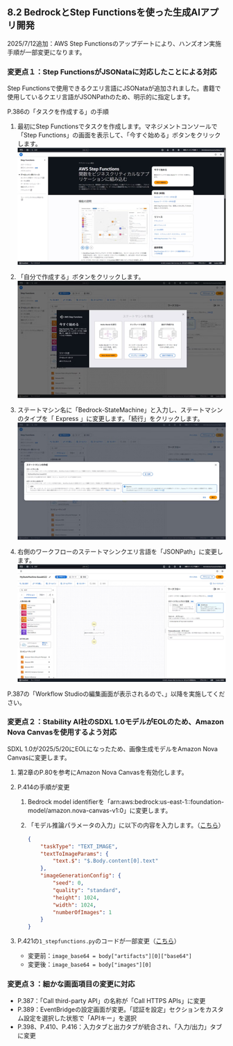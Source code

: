 ## 8.2 BedrockとStep Functionsを使った生成AIアプリ開発

2025/7/12追加：AWS Step Functionsのアップデートにより、ハンズオン実施手順が一部変更になります。

### 変更点１：Step FunctionsがJSONataに対応したことによる対応

Step Functionsで使用できるクエリ言語にJSONataが追加されました。書籍で使用しているクエリ言語がJSONPathのため、明示的に指定します。

P.386の「タスクを作成する」の手順

1. 最初にStep Functionsでタスクを作成します。マネジメントコンソールで「Step Functions」の画面を表示して、「今すぐ始める」ボタンをクリックします。
    ![](image.png)

1. 「自分で作成する」ボタンをクリックします。
    ![](image-1.png)

1. ステートマシン名に「Bedrock-StateMachine」と入力し、ステートマシンのタイプを「 Express 」に変更します。「続行」をクリックします。
    ![](image-2.png)

1. 右側のワークフローのステートマシンクエリ言語を「JSONPath」に変更します。
    ![](image-3.png)


P.387の「Workflow Studioの編集画面が表示されるので、」以降を実施してください。

### 変更点２：Stability AI社のSDXL 1.0モデルがEOLのため、Amazon Nova Canvasを使用するよう対応

SDXL 1.0が2025/5/20にEOLになったため、画像生成モデルをAmazon Nova Canvasに変更します。

1. 第2章のP.80を参考にAmazon Nova Canvasを有効化します。

1. P.414の手順が変更
    1. Bedrock model identifierを「arn:aws:bedrock:us-east-1::foundation-model/amazon.nova-canvas-v1:0」に変更します。

    1. 「モデル推論パラメータの入力」に以下の内容を入力します。（[こちら](1_model-parameters/5_アイキャッチ画像を生成_NovaCanvas.json)）

        ```json
        {
            "taskType": "TEXT_IMAGE",
            "textToImageParams": {
                "text.$": "$.Body.content[0].text"
            },
            "imageGenerationConfig": {
                "seed": 0,
                "quality": "standard",
                "height": 1024,
                "width": 1024,
                "numberOfImages": 1
            }
        }
        ```

1. P.421の`1_stepfunctions.py`のコードが一部変更（[こちら](2_cloud9/1_stepfunctions.py)）

    - 変更前：`image_base64 = body["artifacts"][0]["base64"]`
    - 変更後：`image_base64 = body["images"][0]`

### 変更点３：細かな画面項目の変更に対応

- P.387：「Call third-party API」の名称が「Call HTTPS APIs」に変更
- P.389：EventBridgeの設定画面が変更。「認証を設定」セクションをカスタム設定を選択した状態で「APIキー」を選択
- P.398、P.410、P.416：入力タブと出力タブが統合され、「入力/出力」タブに変更